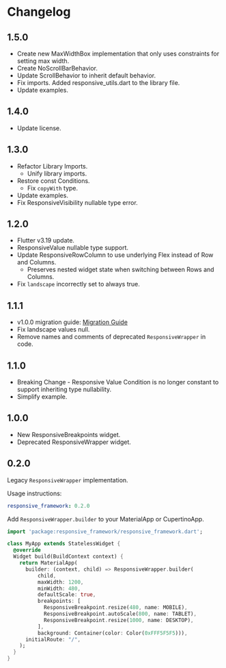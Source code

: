 # Changelog
## 1.5.0
- Create new MaxWidthBox implementation that only uses constraints for setting max width.
- Create NoScrollBarBehavior.
- Update ScrollBehavior to inherit default behavior.
- Fix imports. Added responsive_utils.dart to the library file.
- Update examples.

## 1.4.0
- Update license.

## 1.3.0
- Refactor Library Imports. 
  - Unify library imports.
- Restore const Conditions.
  - Fix `copyWith` type.
- Update examples.
- Fix ResponsiveVisibility nullable type error.

## 1.2.0
- Flutter v3.19 update.
- ResponsiveValue nullable type support.
- Update ResponsiveRowColumn to use underlying Flex instead of Row and Columns.
  - Preserves nested widget state when switching between Rows and Columns.
- Fix `landscape` incorrectly set to always true.

## 1.1.1
- v1.0.0 migration guide: [Migration Guide](https://github.com/Codelessly/ResponsiveFramework/blob/master/migration_0.2.0_to_1.0.0.md)
- Fix landscape values null.
- Remove names and comments of deprecated `ResponsiveWrapper` in code.

## 1.1.0
- Breaking Change - Responsive Value Condition is no longer constant to support inheriting type nullability.
- Simplify example.

## 1.0.0
- New ResponsiveBreakpoints widget.
- Deprecated ResponsiveWrapper widget.

## 0.2.0
Legacy `ResponsiveWrapper` implementation.

Usage instructions:

```yaml
responsive_framework: 0.2.0
```

Add `ResponsiveWrapper.builder` to your MaterialApp or CupertinoApp.
```dart
import 'package:responsive_framework/responsive_framework.dart';

class MyApp extends StatelessWidget {
  @override
  Widget build(BuildContext context) {
    return MaterialApp(
      builder: (context, child) => ResponsiveWrapper.builder(
          child,
          maxWidth: 1200,
          minWidth: 480,
          defaultScale: true,
          breakpoints: [
            ResponsiveBreakpoint.resize(480, name: MOBILE),
            ResponsiveBreakpoint.autoScale(800, name: TABLET),
            ResponsiveBreakpoint.resize(1000, name: DESKTOP),
          ],
          background: Container(color: Color(0xFFF5F5F5))),
      initialRoute: "/",
    );
  }
}
```